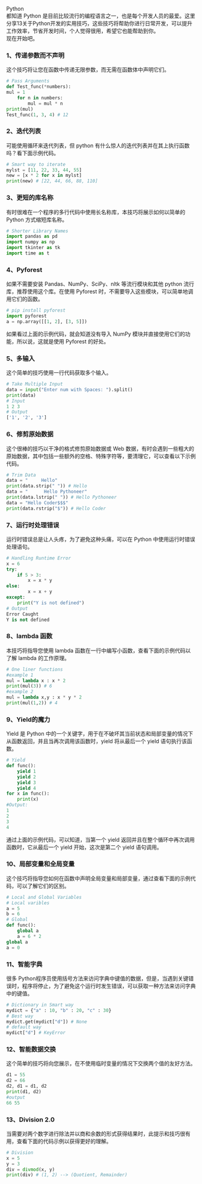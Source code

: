 Python<br />都知道 Python 是目前比较流行的编程语言之一，也是每个开发人员的最爱。这里分享13关于Python开发的实用技巧，这些技巧将帮助你进行日常开发，可以提升工作效率，节省开发时间，个人觉得很用，希望它也能帮助到你。<br />现在开始吧。
<a name="vUImx"></a>
### 1、传递参数而不声明
这个技巧将让您在函数中传递无限参数，而无需在函数体中声明它们。
```python
# Pass Arguments
def Test_func(*numbers):
mul = 1
    for n in numbers:
        mul = mul * n
print(mul)
Test_func(1, 3, 4) # 12
```
<a name="MvLM3"></a>
### 2、迭代列表
可能使用循环来迭代列表，但 python 有什么惊人的迭代列表并在其上执行函数吗？看下面示例代码。
```python
# Smart way to iterate
mylst = [11, 22, 33, 44, 55]
new = [x * 2 for x in mylst]
print(new) # [22, 44, 66, 88, 110]
```
<a name="gIJ0s"></a>
### 3、更短的库名称
有时很难在一个程序的多行代码中使用长名称库，本技巧将展示如何以简单的 Python 方式缩短库名称。
```python
# Shorter Library Names
import pandas as pd 
import numpy as np
import tkinter as tk 
import time as t
```
<a name="liX1b"></a>
### 4、Pyforest
如果不需要安装 Pandas、NumPy、SciPy、nltk 等流行模块和其他 python 流行库，推荐使用这个库。在使用 Pyforest 时，不需要导入这些模块，可以简单地调用它们的函数。
```python
# pip install pyforest
import pyforest
a = np.array([[1, 2], [3, 5]])
```
如果看过上面的示例代码，就会知道没有导入 NumPy 模块并直接使用它们的功能，所以说，这就是使用 Pyforest 的好处。
<a name="cXA3c"></a>
### 5、多输入
这个简单的技巧使用一行代码获取多个输入。
```python
# Take Multiple Input
data = input("Enter num with Spaces: ").split()
print(data)
# Input
1 2 3
# Output
['1', '2', '3']
```
<a name="UvC3W"></a>
### 6、修剪原始数据
这个很棒的技巧以干净的格式修剪原始数据或 Web 数据，有时会遇到一些粗大的原始数据，其中包括一些额外的空格、特殊字符等，要清理它，可以查看以下示例代码。
```python
# Trim Data
data = "     Hello"
print(data.strip(" ")) # Hello
data = "      Hello Pythoneer"
print(data.lstrip(" ")) # Hello Pythoneer
data = "Hello Coder$$$"
print(data.rstrip("$")) # Hello Coder
```
<a name="fXnpp"></a>
### 7、运行时处理错误
运行时错误总是让人头疼，为了避免这种头痛，可以在 Python 中使用运行时错误处理语句。
```python
# Handling Runtime Error
x = 6
try:
    if 5 > 3:
        x = x * y
else:
        x = x + y
except:
    print("Y is not defined")
# Output
Error Caught
Y is not defined
```
<a name="N38NN"></a>
### 8、lambda 函数
本技巧将指导您使用 lambda 函数在一行中编写小函数，查看下面的示例代码以了解 lambda 的工作原理。
```python
# One liner functions
#example 1
mul = lambda x : x * 2
print(mul(3)) # 6
#example 2 
mul = lambda x,y : x * y * 2
print(mul(1,2)) # 4
```
<a name="qlkWQ"></a>
### 9、Yield的魔力
Yield 是 Python 中的一个关键字，用于在不破坏其当前状态和局部变量的情况下从函数返回，并且当再次调用该函数时，yield 将从最后一个 yield 语句执行该函数。
```python
# Yield
def func():
    yield 1
    yield 2
    yield 3
    yield 4
for x in func():
    print(x)
#Output:
1
2
3
4
```
通过上面的示例代码，可以知道，当第一个 yield 返回并且在整个循环中再次调用函数时，它从最后一个 yield 开始，这次是第二个 yield 语句调用。
<a name="CJpht"></a>
### 10、局部变量和全局变量
这个技巧将指导您如何在函数中声明全局变量和局部变量，通过查看下面的示例代码，可以了解它们的区别。
```python
# Local and Global Variables
# Local varibles
a = 5
b = 6
# Global
def func():
    global a
    a = 6 * 2
global a 
a = 0
```
<a name="JTqfk"></a>
### 11、智能字典
很多 Python程序员使用括号方法来访问字典中键值的数据，但是，当遇到关键错误时，程序将停止，为了避免这个运行时发生错误，可以获取一种方法来访问字典中的键值。
```python
# Dictionary in Smart way
mydict = {"a" : 10, "b" : 20, "c" : 30}
# Best way
mydict.get(mydict["d"]) # None
# default way
mydict["d"] # KeyError
```
<a name="nBenN"></a>
### 12、智能数据交换
这个简单的技巧将向您展示，在不使用临时变量的情况下交换两个值的友好方法。
```python
d1 = 55
d2 = 66
d2, d1 = d1, d2
print(d1, d2)
#output
66 55
```
<a name="NJlB9"></a>
### 13、Division 2.0
当需要对两个数字进行除法并以商和余数的形式获得结果时，此提示和技巧很有用，查看下面的代码示例以获得更好的理解。
```python
# Division
x = 5
y = 3
div = divmod(x, y)
print(div) # (1, 2) --> (Quotient, Remainder)
```
